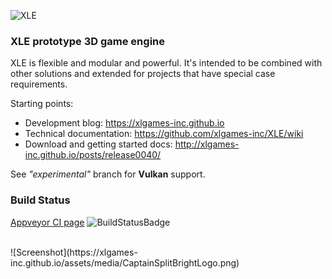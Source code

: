 ![XLE](https://github.com/xlgames-inc/XLE/wiki/images/xlelogo3.png)

### XLE prototype 3D game engine

XLE is flexible and modular and powerful. It's intended to be combined with other solutions and extended for projects that have special case requirements.

Starting points: <BR>
* Development blog: https://xlgames-inc.github.io
* Technical documentation: https://github.com/xlgames-inc/XLE/wiki
* Download and getting started docs: http://xlgames-inc.github.io/posts/release0040/

See *"experimental"* branch for **Vulkan** support.

### Build Status
[Appveyor CI page](https://ci.appveyor.com/project/djewsbury/xle)
![BuildStatusBadge](https://ci.appveyor.com/api/projects/status/github/xlgames-inc/xle?svg=true)

<BR>
![Screenshot](https://xlgames-inc.github.io/assets/media/CaptainSplitBrightLogo.png)
